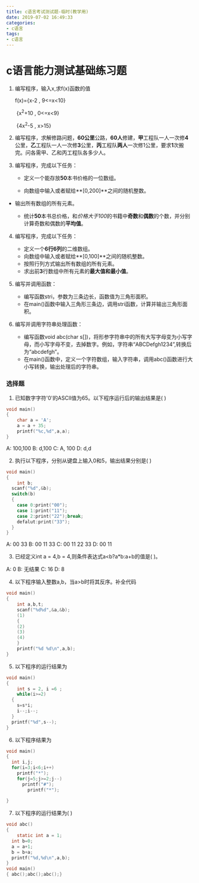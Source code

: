 ```yaml
---
title: c语言考试测试题-临时(教学用)
date: 2019-07-02 16:49:33
categories:
- c语言
tags:
- c语言
---
```


# c语言能力测试基础练习题

1. 编写程序，输入x,求f(x)函数的值

   f(x)={x-2       ,  9<=x<10}

   ​        {x<sup>2</sup>+10  ,  0<=x<9}

   ​		{4x<sup>2</sup>-5   , x>15}

2. 编写程序，求解修路问题，**60公里**公路，**60人**修建，**甲**工程队一人一次修**4**公里，**乙**工程队一人一次修**3**公里，**丙**工程队**两人**一次修1公里，要求**1**次搬完。问各需甲、乙和丙工程队各多少人。
3. 编写程序，完成以下任务：
   - 定义一个能存放**50**本书价格的一位数组。
   
   - 向数组中输入或者赋给**[0,200]**之间的随机整数。
   
- 输出所有数组的所有元素。
   
   - 统计**50**本书总价格，和*价格大于100*的书籍中**奇数**和**偶数**的个数，并分别计算奇数和偶数的**平均值**。
   
     <!-- more -->
   
4. 编写程序，完成以下任务：
   - 定义一个**6行6列**的二维数组。
   - 向数组中输入或者赋给**[0,100]**之间的随机整数。
   - 按照行列方式输出所有数组的所有元素。
   - 求出前**3**行数组中所有元素的**最大值和最小值**。

5. 编写并调用函数：
   - 编写函数stri，参数为三条边长，函数值为三角形面积。
   - 在main()函数中输入三角形三条边，调用stri函数，计算并输出三角形面积。

6. 编写并调用字符串处理函数：
   - 编写函数void abc(char s[])，将形参字符串中的所有大写字母变为小写字母，而小写字母不变，去掉数字。例如，字符串“ABCDefgh1234”,转换后为“abcdefgh”。
   - 在main()函数中，定义一个字符数组，输入字符串，调用abc()函数进行大小写转换，输出处理后的字符串。

### 选择题

1. 已知数字字符'0'的ASCII值为65。以下程序运行后的输出结果是(     )

```c
void main()
{
	char a = 'A';
	a = a + 35;
	printf("%c,%d",a,a);
}
```

A:  100,100        B:  d,100         C:  A, 100          D: d,d

2. 执行以下程序，分别从键盘上输入0和5，输出结果分别是(    )

```c
void main()
{
	int b;
  scanf("%d",&b);
  switch(b)
  {
    case 0:print("00");
    case 1:print("11");
    case 2:print("22");break;
    defalut:print("33"); 
  }
}
```

A:  00  33      B:  00  11  33     C:  00 11 22 33  D: 00  11 

3. 已经定义int a = 4,b = 4,则条件表达式a<b?a*b:a+b的值是(    )。

A:  0        B:  无结果       C:  16         D: 8

4. 以下程序输入整数a,b，当a>b时将其反序。补全代码

```c
void main()
{
	int a,b,t;
	scanf("%d%d",&a,&b);
	(1)
	{
	(2)
	(3)
	(4)
	}
	printf("%d %d\n",a,b);
}
```

5. 以下程序的运行结果为

```c
void main()
{
	int s = 2, i =6 ;
	while(i>=2)
  {
    s=s*i;
    i--;i--;
  }
  printf("%d",s--);
}
```

6. 以下程序结果为

```c
void main()
{
  int i,j;
  for(i=3;i<6;i++)
    printf("*");
    for(j=5;j>=2;j--)
      printf("#");
  		printf("*");
  
}
```

7. 以下程序的运行结果为(   )

```c
void abc()
{
	static int a = 1;
  int b=0;
  a = a+1;
  b = b+a;
  printf("%d,%d\n",a,b);
}
void main()
{ abc();abc();abc();}
```

